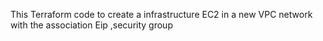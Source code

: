 This Terraform code to create a infrastructure EC2 in a new VPC network with the association Eip ,security group 
